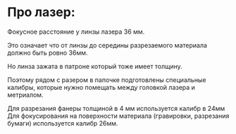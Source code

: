 Про лазер:
========


Фокусное расстояние у линзы лазера 36 мм.

Это означает что от линзы до середины разрезаемого материала должно быть ровно 36мм.

Но линза зажата в патроне который тоже имеет толщину.

Поэтому рядом с разером в папочке подготовлены специальные калибры, которые нужно помещать между головкой лазера и метриалом.

Для разрезания фанеры толщиной в 4 мм используется калибр в 24мм
Для фокусирования на поверхности материала (гравировки, разрезания бумаги) используется калибр 26мм.

